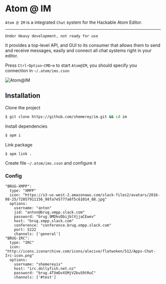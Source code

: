 # Atom @ IM

`Atom @ IM` is a integrated `Chat` system for the Hackable Atom Editor.

 ----

    Under Heavy development, not ready for use

It provides a top-level API, and GUI to its consumer that allows them to send and receive
messages, easily and connect all chat systems right in your editor.

Press `Ctrl`-`Option`-`CMD`-`m` to start `Atom@IM`,  you should specify you connection in `~/.atom/ims.cson`

![Atom@IM](https://cloud.githubusercontent.com/assets/31591/18161000/ab04e8b8-7038-11e6-82ec-7d482e7ed82a.png)

## Installation

Clone the project

```bash
$ git clone https://github.com/shemerey/im.git && cd im
```

Install dependencies

```bash
$ apm i
```

Link package

```bash
$ apm link .
```

Create file `~/.atom/ims.cson` and configure it

### Config

```cscon
"BRUG-XMPP":
  type: "XMPP"
  icon: "https://s3-us-west-2.amazonaws.com/slack-files2/avatars/2016-08-25/72857911156_98fa7e5777a8f5c61014_88.jpg"
  options:
    username: "anton"
    jid: "anton@brug.xmpp.slack.com"
    password: "brug.9MDkvDbijblVjjaCEwev"
    host: "brug.xmpp.slack.com"
    conference: "conference.brug.xmpp.slack.com"
    port: 5222
    channels: ['general']
"BRUG-IRC":
  type: "IRC"
  icon: "http://icons.iconarchive.com/icons/alecive/flatwoken/512/Apps-Chat-Irc-icon.png"
  options:
    username: "shemereyis"
    host: "irc.dollyfish.net.nz"
    password: "brug.4TXmDvXSMjV2buS9tRuC"
    channels: ['#test']
```
